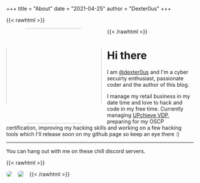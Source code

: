 +++
title = "About"
date = "2021-04-25"
author = "Dexter0us"
+++

{{< rawhtml >}}
<div>             
        <img src="/images/courage.jpg" style="border-radius: 60px; float: left; margin-right: 15px" width="256" height="256"/> 
</div>
{{< /rawhtml >}}

# Hi there



I am [@dexter0us](https://twitter.com/0xDexter0us) and I'm a cyber secuirty enthusiast, passionate coder and the author of this blog. 




I manage my retail business in my date time and love to hack and code in my free time. Currently managing [UPchieve VDP](https://hackerone.com/upchieve), preparing for my OSCP certification, improving my hacking skills and working on a few hacking tools which I'll release soon on my github page so keep an eye there :)



---



You can hang out with me on these chill discord servers.

{{< rawhtml >}}
<div>             
    <a title="Hack The Planet" href="https://discord.gg/pRZDxmxp" target="_blank">
        <img src="https://cdn.discordapp.com/icons/785800331682381834/86a9dfd31682a053366ac56a721a6888.png?size=64" style="border-radius: 8px; float: left; margin-right: 15px" /> 
    </a> 
    <a title="Bounty Hunters" href="https://discord.gg/bugbounty" target="_blank">
        <img src="https://cdn.discordapp.com/icons/559875483295154188/bec5361024b393455ee917596c1902a9.png?size=64" style="border-radius: 5px; float: left; margin-right: 15px" /> 
    </a>  


</div>
{{< /rawhtml >}}